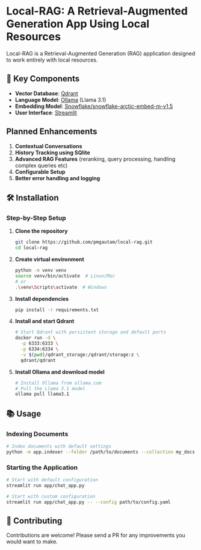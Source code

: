 # Local-RAG: A Retrieval-Augmented Generation App Using Local Resources

Local-RAG is a Retrieval-Augmented Generation (RAG) application designed to work entirely with local resources.

## 🚀 Key Components

- **Vector Database**: [Qdrant](https://qdrant.tech/)
- **Language Model**: [Ollama](https://ollama.com/) (Llama 3.1)
- **Embedding Model**: [Snowflake/snowflake-arctic-embed-m-v1.5](https://huggingface.co/Snowflake/snowflake-arctic-embed-m-v1.5)
- **User Interface**: [Streamlit](https://streamlit.io/) 

## Planned Enhancements
1. **Contextual Conversations**
2. **History Tracking using SQlite**
3. **Advanced RAG Features** (reranking, query processing, handling complex queries etc)
4. **Configurable Setup**
5. **Better error handling and logging**

## 🛠️ Installation

### Step-by-Step Setup

1. **Clone the repository**
   ```bash
   git clone https://github.com/pmgautam/local-rag.git
   cd local-rag
   ```

2. **Create virtual environment**
   ```bash
   python -m venv venv
   source venv/bin/activate  # Linux/Mac
   # or
   .\venv\Scripts\activate  # Windows
   ```

3. **Install dependencies**
   ```bash
   pip install -r requirements.txt
   ```

4. **Install and start Qdrant**
   ```bash
   # Start Qdrant with persistent storage and default ports
   docker run -d \
     -p 6333:6333 \
     -p 6334:6334 \
     -v $(pwd)/qdrant_storage:/qdrant/storage:z \
     qdrant/qdrant
   ```

5. **Install Ollama and download model**
   ```bash
   # Install Ollama from ollama.com
   # Pull the Llama 3.1 model
   ollama pull llama3.1
   ```

## 📚 Usage

### Indexing Documents
```bash
# Index documents with default settings
python -m app.indexer --folder /path/to/documents --collection my_docs
```

### Starting the Application
```bash
# Start with default configuration
streamlit run app/chat_app.py

# Start with custom configuration
streamlit run app/chat_app.py -- --config path/to/config.yaml
```

## 🤝 Contributing

Contributions are welcome! Please send a PR for any improvements you would want to make.
